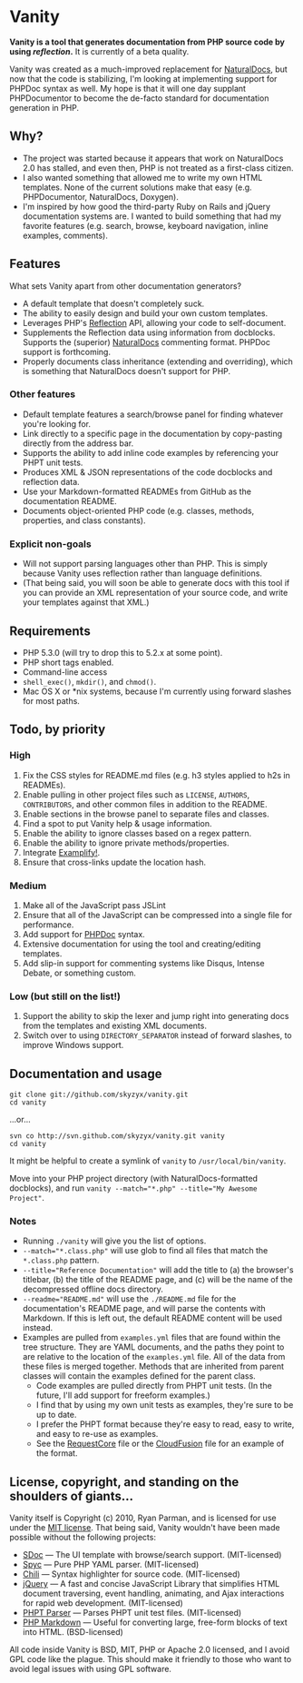 # Vanity

**Vanity is a tool that generates documentation from PHP source code by using _reflection_.** It is currently of a beta quality.

Vanity was created as a much-improved replacement for [NaturalDocs](http://naturaldocs.org), but now that the code is stabilizing, I'm looking at implementing support for PHPDoc syntax as well. My hope is that it will one day supplant PHPDocumentor to become the de-facto standard for documentation generation in PHP.

## Why?

* The project was started because it appears that work on NaturalDocs 2.0 has stalled, and even then, PHP is not treated as a first-class citizen.
* I also wanted something that allowed me to write my own HTML templates. None of the current solutions make that easy (e.g. PHPDocumentor, NaturalDocs, Doxygen).
* I'm inspired by how good the third-party Ruby on Rails and jQuery documentation systems are. I wanted to build something that had my favorite features (e.g. search, browse, keyboard navigation, inline examples, comments).

## Features

What sets Vanity apart from other documentation generators?

* A default template that doesn't completely suck.
* The ability to easily design and build your own custom templates.
* Leverages PHP's [Reflection](http://php.net/reflection) API, allowing your code to self-document.
* Supplements the Reflection data using information from docblocks. Supports the (superior) [NaturalDocs](http://naturaldocs.org) commenting format. PHPDoc support is forthcoming.
* Properly documents class inheritance (extending and overriding), which is something that NaturalDocs doesn't support for PHP.

### Other features

* Default template features a search/browse panel for finding whatever you're looking for.
* Link directly to a specific page in the documentation by copy-pasting directly from the address bar.
* Supports the ability to add inline code examples by referencing your PHPT unit tests.
* Produces XML & JSON representations of the code docblocks and reflection data.
* Use your Markdown-formatted READMEs from GitHub as the documentation README.
* Documents object-oriented PHP code (e.g. classes, methods, properties, and class constants).

### Explicit non-goals

* Will not support parsing languages other than PHP. This is simply because Vanity uses reflection rather than language definitions.
* (That being said, you will soon be able to generate docs with this tool if you can provide an XML representation of your source code, and write your templates against that XML.)

## Requirements

* PHP 5.3.0 (will try to drop this to 5.2.x at some point).
* PHP short tags enabled.
* Command-line access
* `shell_exec()`, `mkdir()`, and `chmod()`.
* Mac OS X or *nix systems, because I'm currently using forward slashes for most paths.

## Todo, by priority

### High

1. Fix the CSS styles for README.md files (e.g. h3 styles applied to h2s in READMEs).
2. Enable pulling in other project files such as `LICENSE`, `AUTHORS`, `CONTRIBUTORS`, and other common files in addition to the README.
3. Enable sections in the browse panel to separate files and classes.
4. Find a spot to put Vanity help & usage information.
5. Enable the ability to ignore classes based on a regex pattern.
6. Enable the ability to ignore private methods/properties.
7. Integrate [Examplify!](http://github.com/skyzyx/examplify).
8. Ensure that cross-links update the location hash.

### Medium

1. Make all of the JavaScript pass JSLint
2. Ensure that all of the JavaScript can be compressed into a single file for performance.
3. Add support for [PHPDoc](http://phpdoc.org) syntax.
4. Extensive documentation for using the tool and creating/editing templates.
5. Add slip-in support for commenting systems like Disqus, Intense Debate, or something custom.

### Low (but still on the list!)

1. Support the ability to skip the lexer and jump right into generating docs from the templates and existing XML documents.
2. Switch over to using `DIRECTORY_SEPARATOR` instead of forward slashes, to improve Windows support.

## Documentation and usage

	git clone git://github.com/skyzyx/vanity.git
	cd vanity

...or...

	svn co http://svn.github.com/skyzyx/vanity.git vanity
	cd vanity

It might be helpful to create a symlink of `vanity` to `/usr/local/bin/vanity`.

Move into your PHP project directory (with NaturalDocs-formatted docblocks), and run `vanity --match="*.php" --title="My Awesome Project"`.

### Notes

- Running `./vanity` will give you the list of options.
- `--match="*.class.php"` will use glob to find all files that match the `*.class.php` pattern.
- `--title="Reference Documentation"` will add the title to (a) the browser's titlebar, (b) the title of the README page, and (c) will be the name of the decompressed offline docs directory.
- `--readme="README.md"` will use the `./README.md` file for the documentation's README page, and will parse the contents with Markdown. If this is left out, the default README content will be used instead.
- Examples are pulled from `examples.yml` files that are found within the tree structure. They are YAML documents, and the paths they point to are relative to the location of the `examples.yml` file. All of the data from these files is merged together. Methods that are inherited from parent classes will contain the examples defined for the parent class.
	- Code examples are pulled directly from PHPT unit tests. (In the future, I'll add support for freeform examples.)
	- I find that by using my own unit tests as examples, they're sure to be up to date.
	- I prefer the PHPT format because they're easy to read, easy to write, and easy to re-use as examples.
	- See the [RequestCore](http://github.com/skyzyx/requestcore/blob/master/examples.yml) file or the [CloudFusion](http://github.com/skyzyx/cloudfusion/blob/master/examples.yml) file for an example of the format.

## License, copyright, and standing on the shoulders of giants...

Vanity itself is Copyright (c) 2010, Ryan Parman, and is licensed for use under the [MIT license](http://www.opensource.org/licenses/mit-license.php). That being said, Vanity wouldn't have been made possible without the following projects:

- [SDoc](http://github.com/voloko/sdoc/) &mdash; The UI template with browse/search support. (MIT-licensed)
- [Spyc](http://code.google.com/p/spyc/) &mdash; Pure PHP YAML parser. (MIT-licensed)
- [Chili](http://code.google.com/p/jquery-chili-js/) &mdash; Syntax highlighter for source code. (MIT-licensed)
- [jQuery](http://jquery.com) &mdash; A fast and concise JavaScript Library that simplifies HTML document traversing, event handling, animating, and Ajax interactions for rapid web development. (MIT-licensed)
- [PHPT Parser](http://github.com/skyzyx/phpt/) &mdash; Parses PHPT unit test files. (MIT-licensed)
- [PHP Markdown](http://michelf.com/projects/php-markdown/) &mdash; Useful for converting large, free-form blocks of text into HTML. (BSD-licensed)

All code inside Vanity is BSD, MIT, PHP or Apache 2.0 licensed, and I avoid GPL code like the plague. This should make it friendly to those who want to avoid legal issues with using GPL software.
